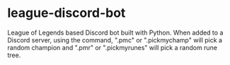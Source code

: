 # league-discord-bot
League of Legends based Discord bot built with Python. When added to a Discord server, using the command, ".pmc" or ".pickmychamp" will pick a random champion and ".pmr" or ".pickmyrunes" will pick a random rune tree. 


